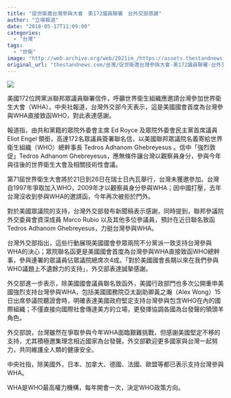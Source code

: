 ```yaml
---
title: "促世衛邀台灣參與大會　美172議員聯署　台外交部感謝"
author: "立場報道"
date: "2018-05-17T11:09:00"
categories:
  - "台灣"
tags:
  - "世衛"
image: "http://web.archive.org/web/2021im_/https://assets.thestandnews.com/media/photos/tw-03_0YzL3.png"
original_url: "thestandnews.com/台灣/促世衛邀台灣參與大會-美172議員聯署-台外交部感謝"
---
```

![](http://web.archive.org/web/2021im_/https://assets.thestandnews.com/media/photos/tw-03_0YzL3.png)

美國172位跨黨派聯邦眾議員聯署信件，呼籲世界衛生組織應邀請台灣參加世界衛生大會（WHA）。中央社報道，台灣外交部今天表示，這是美國國會首度為台灣參與WHA直接致函WHO，對此表達感謝。

報道指，由共和黨籍的眾院外委會主席 Ed Royce 及眾院外委會民主黨首席議員 Eliot Engel 領銜，高達172名眾議員簽署聯名信，以美國聯邦眾議院名義寄給世界衛生組織（WHO）總幹事長 Tedros Adhanom Ghebreyesus 。信中「強烈敦促」Tedros Adhanom Ghebreyesus，應無條件讓台灣以觀察員身分，參與今年與往後的世界衛生大會及相關技術性會議。

第71屆世界衛生大會將於21日到26日在瑞士日內瓦舉行，台灣未獲邀參加。台灣自1997年爭取加入WHO，2009年才以觀察員身分參與WHA；因中國打壓，去年台灣沒收到參與WHA的邀請函，今年再次被拒於門外。

對於美國眾議院的支持，台灣外交部發布新聞稿表示感謝，同時提到，聯邦參議院外交委員會資深成員 Marco Rubio 以及其他多位參議員，預計在近日聯名致函 Tedros Adhanom Ghebreyesus，力挺台灣參與WHA。

台灣外交部指出，這些行動展現美國國會參眾兩院不分黨派一致支持台灣參與WHA的決心；眾院聯名函更是美國國會首度為台灣參與WHA直接致函WHO總幹事，參與連署的眾議員佔眾議院總席次4成。「對於美國國會長期以來在我們參與WHO議題上不遺餘力的支持」，外交部表達誠摯感謝。

外交部進一步表示，除美國國會議員聯名致函外，美國行政部門也多次公開重申美國強烈支持台灣參與WHA，包括美國國務院亞太副助卿黃之瀚（Alex Wong）15日出席參議院聽證會時，明確表達美國政府堅定支持台灣參與包含WHO在內的國際組織；不僅直接向國際社會傳達美方的立場，更發揮協調各國為台發聲的領頭羊角色。

外交部說，台灣雖然在爭取參與今年WHA面臨艱難挑戰，但感謝美國堅定不移的支持，尤其積極邀集理念相近國家為台發聲。外交部歡迎更多國家與台灣一起努力，共同維護全人類的健康安全。

中央社指，除美國外，日本、加拿大、德國、法國、歐盟等都已表示支持台灣參與WHA。

WHA是WHO最高權力機構，每年開會一次，決定WHO政策方向。